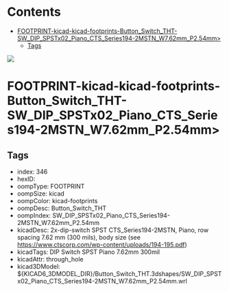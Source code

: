 



Contents
========

* [FOOTPRINT-kicad-kicad-footprints-Button_Switch_THT-SW_DIP_SPSTx02_Piano_CTS_Series194-2MSTN_W7.62mm_P2.54mm>](#footprint-kicad-kicad-footprints-button_switch_tht-sw_dip_spstx02_piano_cts_series194-2mstn_w762mm_p254mm)
	* [Tags](#tags)
  
![][im]
# FOOTPRINT-kicad-kicad-footprints-Button_Switch_THT-SW_DIP_SPSTx02_Piano_CTS_Series194-2MSTN_W7.62mm_P2.54mm>

## Tags

- index: 346
- hexID: 
- oompType: FOOTPRINT
- oompSize: kicad
- oompColor: kicad-footprints
- oompDesc: Button_Switch_THT
- oompIndex: SW_DIP_SPSTx02_Piano_CTS_Series194-2MSTN_W7.62mm_P2.54mm
- kicadDesc: 2x-dip-switch SPST CTS_Series194-2MSTN, Piano, row spacing 7.62 mm (300 mils), body size  (see https://www.ctscorp.com/wp-content/uploads/194-195.pdf)
- kicadTags: DIP Switch SPST Piano 7.62mm 300mil
- kicadAttr: through_hole
- kicad3DModel: ${KICAD6_3DMODEL_DIR}/Button_Switch_THT.3dshapes/SW_DIP_SPSTx02_Piano_CTS_Series194-2MSTN_W7.62mm_P2.54mm.wrl



[im]: image.png
